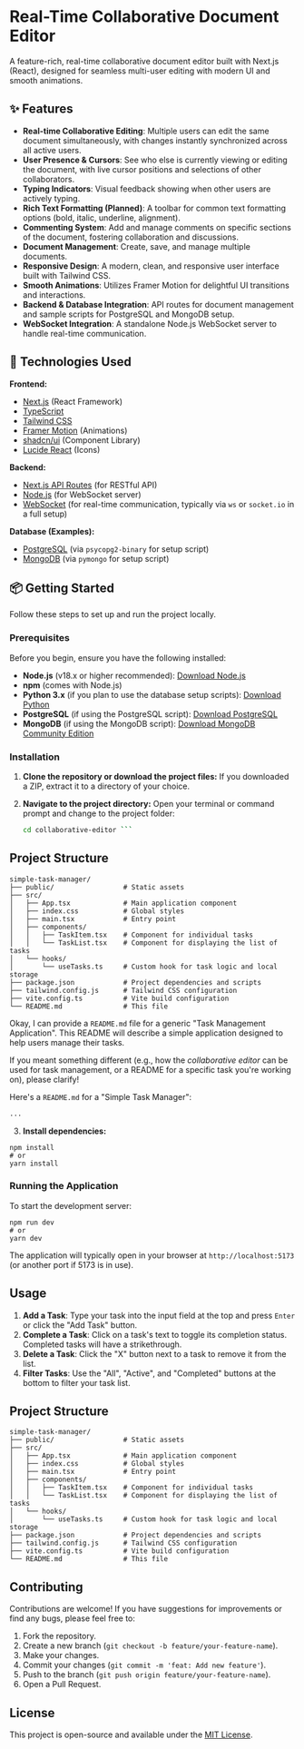 # Real-Time Collaborative Document Editor

A feature-rich, real-time collaborative document editor built with Next.js (React), designed for seamless multi-user editing with modern UI and smooth animations.

## ✨ Features

*   **Real-time Collaborative Editing**: Multiple users can edit the same document simultaneously, with changes instantly synchronized across all active users.
*   **User Presence & Cursors**: See who else is currently viewing or editing the document, with live cursor positions and selections of other collaborators.
*   **Typing Indicators**: Visual feedback showing when other users are actively typing.
*   **Rich Text Formatting (Planned)**: A toolbar for common text formatting options (bold, italic, underline, alignment).
*   **Commenting System**: Add and manage comments on specific sections of the document, fostering collaboration and discussions.
*   **Document Management**: Create, save, and manage multiple documents.
*   **Responsive Design**: A modern, clean, and responsive user interface built with Tailwind CSS.
*   **Smooth Animations**: Utilizes Framer Motion for delightful UI transitions and interactions.
*   **Backend & Database Integration**: API routes for document management and sample scripts for PostgreSQL and MongoDB setup.
*   **WebSocket Integration**: A standalone Node.js WebSocket server to handle real-time communication.

## 🚀 Technologies Used

**Frontend:**
*   [Next.js](https://nextjs.org/) (React Framework)
*   [TypeScript](https://www.typescriptlang.org/)
*   [Tailwind CSS](https://tailwindcss.com/)
*   [Framer Motion](https://www.framer.com/motion/) (Animations)
*   [shadcn/ui](https://ui.shadcn.com/) (Component Library)
*   [Lucide React](https://lucide.dev/icons/) (Icons)

**Backend:**
*   [Next.js API Routes](https://nextjs.org/docs/app/building-your-application/routing/route-handlers) (for RESTful API)
*   [Node.js](https://nodejs.org/) (for WebSocket server)
*   [WebSocket](https://developer.mozilla.org/en-US/docs/Web/API/WebSocket) (for real-time communication, typically via `ws` or `socket.io` in a full setup)

**Database (Examples):**
*   [PostgreSQL](https://www.postgresql.org/) (via `psycopg2-binary` for setup script)
*   [MongoDB](https://www.mongodb.com/) (via `pymongo` for setup script)

## 📦 Getting Started

Follow these steps to set up and run the project locally.

### Prerequisites

Before you begin, ensure you have the following installed:

*   **Node.js** (v18.x or higher recommended): [Download Node.js](https://nodejs.org/en/download/)
*   **npm** (comes with Node.js)
*   **Python 3.x** (if you plan to use the database setup scripts): [Download Python](https://www.python.org/downloads/)
*   **PostgreSQL** (if using the PostgreSQL script): [Download PostgreSQL](https://www.postgresql.org/download/)
*   **MongoDB** (if using the MongoDB script): [Download MongoDB Community Edition](https://www.mongodb.com/try/download/community)

### Installation

1.  **Clone the repository or download the project files:**
    If you downloaded a ZIP, extract it to a directory of your choice.

2.  **Navigate to the project directory:**
    Open your terminal or command prompt and change to the project folder:
    ```bash
    cd collaborative-editor ```

## Project Structure
```
simple-task-manager/
├── public/                 # Static assets
├── src/
│   ├── App.tsx             # Main application component
│   ├── index.css           # Global styles
│   ├── main.tsx            # Entry point
│   ├── components/
│   │   ├── TaskItem.tsx    # Component for individual tasks
│   │   └── TaskList.tsx    # Component for displaying the list of tasks
│   └── hooks/
│       └── useTasks.ts     # Custom hook for task logic and local storage
├── package.json            # Project dependencies and scripts
├── tailwind.config.js      # Tailwind CSS configuration
├── vite.config.ts          # Vite build configuration
└── README.md               # This file
```

Okay, I can provide a `README.md` file for a generic "Task Management Application". This README will describe a simple application designed to help users manage their tasks.

If you meant something different (e.g., how the *collaborative editor* can be used for task management, or a README for a specific task you're working on), please clarify!

Here's a `README.md` for a "Simple Task Manager":

```markdown project="Simple Task Manager" file="README.md"
...
```

3. **Install dependencies:**

```shellscript
npm install
# or
yarn install
```




### Running the Application

To start the development server:

```shellscript
npm run dev
# or
yarn dev
```

The application will typically open in your browser at `http://localhost:5173` (or another port if 5173 is in use).

## Usage

1. **Add a Task**: Type your task into the input field at the top and press `Enter` or click the "Add Task" button.
2. **Complete a Task**: Click on a task's text to toggle its completion status. Completed tasks will have a strikethrough.
3. **Delete a Task**: Click the "X" button next to a task to remove it from the list.
4. **Filter Tasks**: Use the "All", "Active", and "Completed" buttons at the bottom to filter your task list.


## Project Structure

```plaintext
simple-task-manager/
├── public/                 # Static assets
├── src/
│   ├── App.tsx             # Main application component
│   ├── index.css           # Global styles
│   ├── main.tsx            # Entry point
│   ├── components/
│   │   ├── TaskItem.tsx    # Component for individual tasks
│   │   └── TaskList.tsx    # Component for displaying the list of tasks
│   └── hooks/
│       └── useTasks.ts     # Custom hook for task logic and local storage
├── package.json            # Project dependencies and scripts
├── tailwind.config.js      # Tailwind CSS configuration
├── vite.config.ts          # Vite build configuration
└── README.md               # This file
```

## Contributing

Contributions are welcome! If you have suggestions for improvements or find any bugs, please feel free to:

1. Fork the repository.
2. Create a new branch (`git checkout -b feature/your-feature-name`).
3. Make your changes.
4. Commit your changes (`git commit -m 'feat: Add new feature'`).
5. Push to the branch (`git push origin feature/your-feature-name`).
6. Open a Pull Request.


## License

This project is open-source and available under the [MIT License](LICENSE).
